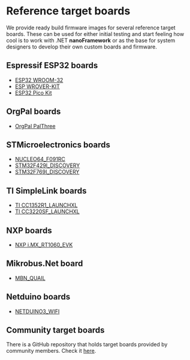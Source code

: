 # Reference target boards

We provide ready build firmware images for several reference target boards. These can be used for either initial testing and start feeling how cool is to work with .NET **nanoFramework** or as the base for system designers to develop their own custom boards and firmware.

## Espressif ESP32 boards

- [ESP32 WROOM-32](esp32-wroom-32.md)
- [ESP WROVER-KIT](esp32-wroom-32.md)
- [ESP32 Pico Kit](esp32-pico-kit.md)

## OrgPal boards

- [OrgPal PalThree](orgpal-palthree)

## STMicroelectronics boards

- [NUCLEO64_F091RC](st-nucleo64-f091rc.md)
- [STM32F429I_DISCOVERY](stm32f429i-discovery.md)
- [STM32F769I_DISCOVERY](stm32f769i-discovery.md)

## TI SimpleLink boards

- [TI CC1352R1_LAUNCHXL](ti-cc1352r1-launchxl.md)
- [TI CC3220SF_LAUNCHXL](ti-cc3220sf-launchxl.md)

## NXP boards

- [NXP i.MX_RT1060_EVK](mimxrt-1060-evk.md)

## Mikrobus.Net board

- [MBN_QUAIL](mbn-quail.md)

## Netduino boards

- [NETDUINO3_WIFI](netduino3-wifi.md)

## Community target boards

There is a GitHub repository that holds target boards provided by community members. Check it [here](https://github.com/nanoframework/nf-Community-Targets).
